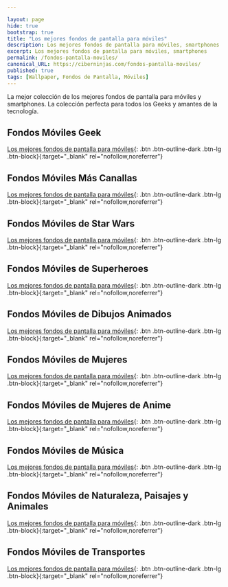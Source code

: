 ```yaml
---

layout: page
hide: true
bootstrap: true
title: "Los mejores fondos de pantalla para móviles"
description: Los mejores fondos de pantalla para móviles, smartphones
excerpt: Los mejores fondos de pantalla para móviles, smartphones
permalink: /fondos-pantalla-moviles/
canonical_URL: https://ciberninjas.com/fondos-pantalla-moviles/
published: true
tags: [Wallpaper, Fondos de Pantalla, Móviles]
---
```


La mejor colección de los mejores fondos de pantalla para móviles y smartphones. La colección perfecta para todos los Geeks y amantes de la tecnología.

## Fondos Móviles Geek

[Los mejores fondos de pantalla para móviles](https://ibb.co/album/dm79W3){: .btn .btn-outline-dark .btn-lg .btn-block}{:target="_blank" rel="nofollow,noreferrer"}

## Fondos Móviles Más Canallas

[Los mejores fondos de pantalla para móviles](https://ibb.co/album/0qFckM){: .btn .btn-outline-dark .btn-lg .btn-block}{:target="_blank" rel="nofollow,noreferrer"}

## Fondos Móviles de Star Wars

[Los mejores fondos de pantalla para móviles](https://ibb.co/album/FswLCk
){: .btn .btn-outline-dark .btn-lg .btn-block}{:target="_blank" rel="nofollow,noreferrer"}

## Fondos Móviles de Superheroes

[Los mejores fondos de pantalla para móviles](https://ibb.co/album/BLQZGN){: .btn .btn-outline-dark .btn-lg .btn-block}{:target="_blank" rel="nofollow,noreferrer"}

## Fondos Móviles de Dibujos Animados

[Los mejores fondos de pantalla para móviles](https://ibb.co/album/tLsQ0h
){: .btn .btn-outline-dark .btn-lg .btn-block}{:target="_blank" rel="nofollow,noreferrer"}

## Fondos Móviles de Mujeres

[Los mejores fondos de pantalla para móviles](https://ibb.co/album/cD7cc8
){: .btn .btn-outline-dark .btn-lg .btn-block}{:target="_blank" rel="nofollow,noreferrer"}

## Fondos Móviles de Mujeres de Anime

[Los mejores fondos de pantalla para móviles](https://ibb.co/album/N1NCfW
){: .btn .btn-outline-dark .btn-lg .btn-block}{:target="_blank" rel="nofollow,noreferrer"}

## Fondos Móviles de Música

[Los mejores fondos de pantalla para móviles](https://ibb.co/album/9bsFFv
){: .btn .btn-outline-dark .btn-lg .btn-block}{:target="_blank" rel="nofollow,noreferrer"}

## Fondos Móviles de Naturaleza, Paisajes y Animales

[Los mejores fondos de pantalla para móviles](https://ibb.co/album/W0WbTf
){: .btn .btn-outline-dark .btn-lg .btn-block}{:target="_blank" rel="nofollow,noreferrer"}

## Fondos Móviles de Transportes

[Los mejores fondos de pantalla para móviles](https://ibb.co/album/PvbN0N
){: .btn .btn-outline-dark .btn-lg .btn-block}{:target="_blank" rel="nofollow,noreferrer"}